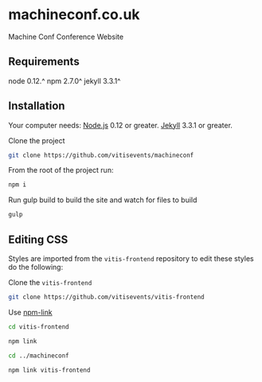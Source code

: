 machineconf.co.uk
==================

Machine Conf Conference Website

## Requirements
node 0.12.^
npm 2.7.0^
jekyll 3.3.1^

## Installation

Your computer needs:
[Node.js](https://nodejs.org/en/) 0.12 or greater.
[Jekyll](https://jekyllrb.com/docs/installation/) 3.3.1 or greater.

Clone the project
```bash
git clone https://github.com/vitisevents/machineconf
```
From the root of the project run:
```bash
npm i
```

Run gulp build to build the site and watch for files to build
```bash
gulp
```


## Editing CSS
Styles are imported from the `vitis-frontend` repository to edit these styles do the following:

Clone the `vitis-frontend`
```bash
git clone https://github.com/vitisevents/vitis-frontend
```
Use [npm-link](https://docs.npmjs.com/cli/link)
```bash
cd vitis-frontend
```
```bash
npm link
```
```bash
cd ../machineconf
```
```bash
npm link vitis-frontend
```